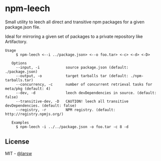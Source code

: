 npm-leech
===========

Small utility to leech all direct and transitive npm packages for a given package.json file.

Ideal for mirroring a given set of packages to a private repository like Artifactory. 

```
Usage
     $ npm-leech <--i ../package.json> <--o foo.tar> <-c> <-d> <-D> 

   Options
     --input, -i            source package.json (default: ./package.json)
     --output, -o           target tarballs tar (default: ./npm-tarballs.tar)
     --concurrency, -c      number of concurrent retrieval tasks for meta/pkg (default: 4)
     --dev, -d              leech devDependencies in source. (default: false)
     --transitive-dev, -D   CAUTION! leech all transitive devDependencies. (default: false)
     --registry, -r         NPM registry. (default: http://registry.npmjs.org/) 

   Examples
     $ npm-leech -i ../../package.json -o foo.tar -c 8 -d
```
License
-------
MIT - [@larsw](https://github.com/larsw/)